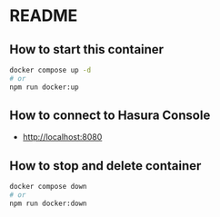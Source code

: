 # README
## How to start this container

```bash
docker compose up -d
# or
npm run docker:up
```

## How to connect to Hasura Console

- <http://localhost:8080>

## How to stop and delete container

```bash
docker compose down
# or
npm run docker:down
```
